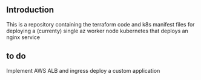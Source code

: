 ## Introduction
This is a repository containing the terraform code and k8s manifest files for deploying a (currenty) single az worker node kubernetes that deploys an nginx service

## to do
Implement AWS ALB and ingress
deploy a custom application
